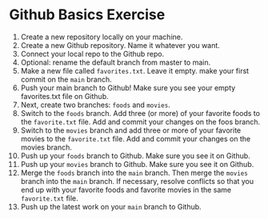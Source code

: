 # Github Basics Exercise

1. Create a new repository locally on your machine.
2. Create a new Github repository. Name it whatever you want.
3. Connect your local repo to the Github repo.
4. Optional: rename the default branch from master to main.
5. Make a new file called `favorites.txt`. Leave it empty. make your first commit on the `main` branch.
6. Push your main branch to Github! Make sure you see your empty favorites.txt file on Github.
7. Next, create two branches: `foods` and `movies`.
8. Switch to the `foods` branch. Add three (or more) of your favorite foods to the `favorite.txt` file. Add and commit your changes on the foos branch.
9. Switch to the `movies` branch and add three or more of your favorite movies to the `favorite.txt` file. Add and commit your changes on the movies branch.
10. Push up your `foods` branch to Github. Make sure you see it on Github.
11. Push up your `movies` branch to Github. Make sure you see it on Github.
12. Merge the `foods` branch into the `main` branch. Then merge the `movies` branch into the `main` branch. If necessary, resolve conflicts so that you end up with your favorite foods and favorite movies in the same `favorite.txt` file.
13. Push up the latest work on your `main` branch to Github.